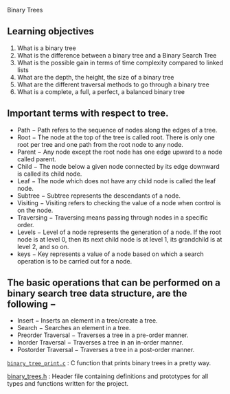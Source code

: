 Binary Trees

## Learning objectives
   1. What is a binary tree
   2. What is the difference between a binary tree and a Binary Search Tree
   3. What is the possible gain in terms of time complexity compared to linked lists
   4. What are the depth, the height, the size of a binary tree
   5. What are the different traversal methods to go through a binary tree
   6. What is a complete, a full, a perfect, a balanced binary tree
   
## Important terms with respect to tree.

  * Path − Path refers to the sequence of nodes along the edges of a tree.
  * Root − The node at the top of the tree is called root. There is only one root per tree and one path from the root node to any node.
  * Parent − Any node except the root node has one edge upward to a node called parent.
  * Child − The node below a given node connected by its edge downward is called its child node.
  * Leaf − The node which does not have any child node is called the leaf node.
  * Subtree − Subtree represents the descendants of a node.
  * Visiting − Visiting refers to checking the value of a node when control is on the node.
  * Traversing − Traversing means passing through nodes in a specific order.
  * Levels − Level of a node represents the generation of a node. If the root node is at level 0, then its next child node is at level 1, its grandchild is at level 2, and so on.
  * keys − Key represents a value of a node based on which a search operation is to be carried out for a node.

## The basic operations that can be performed on a binary search tree data structure, are the following −

  * Insert − Inserts an element in a tree/create a tree.
  * Search − Searches an element in a tree.
  * Preorder Traversal − Traverses a tree in a pre-order manner.
  * Inorder Traversal − Traverses a tree in an in-order manner.
  * Postorder Traversal − Traverses a tree in a post-order manner.

[```binary_tree_print.c```](https://github.com/NdutaCharity/binary_trees/blob/main/binary_trees.h) : C function that prints binary trees in a pretty way.

[binary_trees.h](https://github.com/NdutaCharity/binary_trees/blob/main/binary_tree_print.c) : Header file containing definitions and prototypes for all types and functions written for the project.
